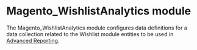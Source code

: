 # Magento_WishlistAnalytics module

The Magento_WishlistAnalytics module configures data definitions for a data collection related to the Wishlist module entities to be used in [Advanced Reporting](https://devdocs.magento.com/guides/v2.4/advanced-reporting/modules.html).
